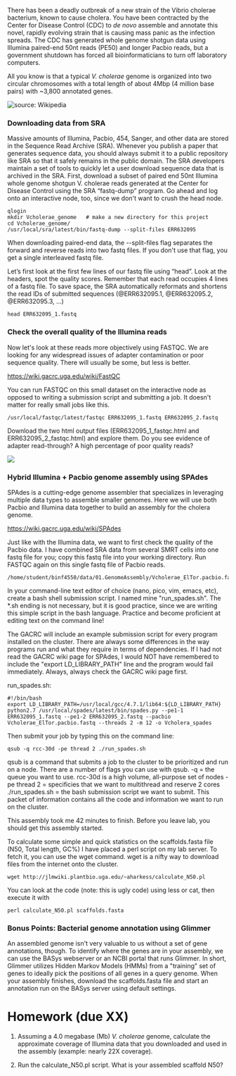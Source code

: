There has been a deadly outbreak of a new strain of the Vibrio cholerae bacterium, known to cause cholera. You have been contracted by the Center for Disease Control (CDC) to _de novo_ assemble and annotate this novel, rapidly evolving strain that is causing mass panic as the infection spreads. The CDC has generated whole genome shotgun data using Illumina paired-end 50nt reads (PE50) and longer Pacbio reads, but a government shutdown has forced all bioinformaticians to turn off laboratory computers.

All you know is that a typical _V. cholerae_ genome is organized into two circular chromosomes with a total length of about 4Mbp (4 million base pairs) with ~3,800 annotated genes. 

![source: Wikipedia](https://upload.wikimedia.org/wikipedia/commons/thumb/9/9d/Cholera_bacteria_SEM.jpg/240px-Cholera_bacteria_SEM.jpg)

### Downloading data from SRA
Massive amounts of Illumina, Pacbio, 454, Sanger, and other data are stored in the Sequence Read Archive (SRA). Whenever you publish a paper that generates sequence data, you should always submit it to a public repository like SRA so that it safely remains in the public domain. The SRA developers maintain a set of tools to quickly let a user download sequence data that is archived in the SRA. First, download a subset of paired end 50nt Illumina whole genome shotgun V. cholerae reads generated at the Center for Disease Control using the SRA “fastq-dump” program. Go ahead and log onto an interactive node, too, since we don't want to crush the head node.

    qlogin
    mkdir Vcholerae_genome   # make a new directory for this project
    cd Vcholerae_genome/
    /usr/local/sra/latest/bin/fastq-dump --split-files ERR632095

When downloading paired-end data, the --split-files flag separates the forward and reverse reads into two fastq files. If you don't use that flag, you get a single interleaved fastq file.

Let’s first look at the first few lines of our fastq file using “head”. Look at the headers, spot the quality scores. Remember that each read occupies 4 lines of a fastq file. To save space, the SRA automatically reformats and shortens the read IDs of submitted sequences (@ERR632095.1, @ERR632095.2, @ERR632095.3, ...)

    head ERR632095_1.fastq

### Check the overall quality of the Illumina reads

Now let's look at these reads more objectively using FASTQC. We are looking for any widespread issues of adapter contamination or poor sequence quality. There will usually be some, but less is better.

https://wiki.gacrc.uga.edu/wiki/FastQC

You can run FASTQC on this small dataset on the interactive node as opposed to writing a submission script and submitting a job. It doesn't matter for really small jobs like this.

    /usr/local/fastqc/latest/fastqc ERR632095_1.fastq ERR632095_2.fastq

Download the two html output files (ERR632095_1_fastqc.html and ERR632095_2_fastqc.html) and explore them. Do you see evidence of adapter read-through? A high percentage of poor quality reads?

![](http://i.imgur.com/wUPJKGT.png)

### Hybrid Illumina + Pacbio genome assembly using SPAdes

SPAdes is a cutting-edge genome assembler that specializes in leveraging multiple data types to assemble smaller genomes. Here we will use both Pacbio and Illumina data together to build an assembly for the cholera genome. 

https://wiki.gacrc.uga.edu/wiki/SPAdes

Just like with the Illumina data, we want to first check the quality of the Pacbio data. I have combined SRA data from several SMRT cells into one fastq file for you; copy this fastq file into your working directory. Run FASTQC again on this single fastq file of Pacbio reads.

    /home/student/binf4550/data/01.GenomeAssembly/Vcholerae_ElTor.pacbio.fastq

In your command-line text editor of choice (nano, pico, vim, emacs, etc), create a bash shell submission script. I named mine "run_spades.sh". The *.sh ending is not necessary, but it is good practice, since we are writing this simple script in the bash language. Practice and become proficient at editing text on the command line!

The GACRC will include an example submission script for every program installed on the cluster. There are always some differences in the way programs run and what they require in terms of dependencies. If I had not read the GACRC wiki page for SPAdes, I would NOT have remembered to include the "export LD_LIBRARY_PATH" line and the program would fail immediately. Always, always check the GACRC wiki page first. 

run_spades.sh:

    #!/bin/bash
    export LD_LIBRARY_PATH=/usr/local/gcc/4.7.1/lib64:${LD_LIBRARY_PATH}
    python2.7 /usr/local/spades/latest/bin/spades.py --pe1-1 ERR632095_1.fastq --pe1-2 ERR632095_2.fastq --pacbio Vcholerae_ElTor.pacbio.fastq --threads 2 -m 12 -o Vcholera_spades

Then submit your job by typing this on the command line:

    qsub -q rcc-30d -pe thread 2 ./run_spades.sh

qsub is a command that submits a job to the cluster to be prioritized and run on a node. There are a number of flags you can use with qsub.
    -q = the queue you want to use. rcc-30d is a high volume, all-purpose set of nodes
    -pe thread 2 = specificies that we want to multithread and reserve 2 cores
    ./run_spades.sh = the bash submission script we want to submit. This packet of information contains all the code and information we want to run on the cluster. 
 

This assembly took me 42 minutes to finish. Before you leave lab, you should get this assembly started. 

To calculate some simple and quick statistics on the scaffolds.fasta file (N50, Total length, GC%) I have placed a perl script on my lab server. To fetch it, you can use the wget command. wget is a nifty way to download files from the internet onto the cluster. 

    wget http://jlmwiki.plantbio.uga.edu/~aharkess/calculate_N50.pl

You can look at the code (note: this is ugly code) using less or cat, then execute it with

    perl calculate_N50.pl scaffolds.fasta

### Bonus Points: Bacterial genome annotation using Glimmer

An assembled genome isn't very valuable to us without a set of gene annotations, though. To identify where the genes are in your assembly, we can use the BASys webserver or an NCBI portal that runs Glimmer. In short, Glimmer utilizes Hidden Markov Models (HMMs) from a "training" set of genes to ideally pick the positions of all genes in a query genome. When your assembly finishes, download the scaffolds.fasta file and start an annotation run on the BASys server using default settings.

# Homework (due XX)

1) Assuming a 4.0 megabase (Mb) _V. cholerae_ genome, calculate the approximate coverage of Illumina data that you downloaded and used in the assembly (example: nearly 22X coverage).

2) Run the calculate_N50.pl script. What is your assembled scaffold N50? 